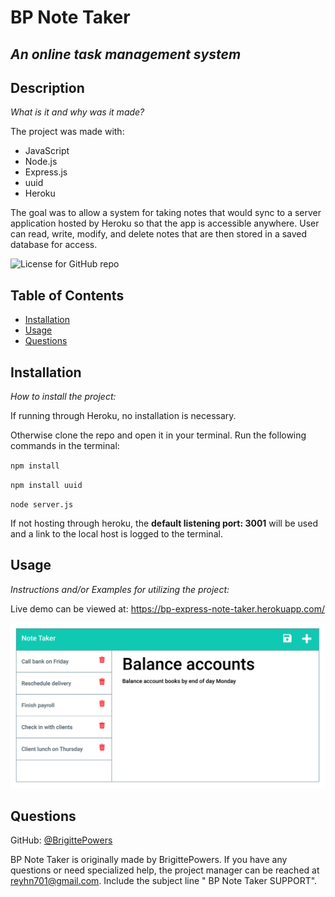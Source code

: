 #  BP Note Taker
  ## *An online task management system*

  ## Description
  *What is it and why was it made?*

  The project was made with:

  * JavaScript 
  * Node.js 
  * Express.js 
  * uuid 
  * Heroku 
  
  The goal was to allow a system for taking notes that would sync to a server application hosted by Heroku so that the app is accessible anywhere. User can read, write, modify, and delete notes that are then stored in a saved database for access.

  ![License for GitHub repo](https://img.shields.io/github/license/BrigittePowers/wk11-note-taker)
  ## Table of Contents
  * [Installation](#installation)
  * [Usage](#usage)
  * [Questions](#questions)
  ## Installation
  *How to install the project:*

  If running through Heroku, no installation is necessary. 
  
  Otherwise clone the repo and open it in your terminal. Run the following commands in the terminal:

  `npm install`

  `npm install uuid`

  `node server.js`

  If not hosting through heroku, the **default listening port: 3001** will be used and a link to the local host is logged to the terminal.

  
  ## Usage
  *Instructions and/or Examples for utilizing the project:*

  Live demo can be viewed at: https://bp-express-note-taker.herokuapp.com/

  ![example screenshot of note taker deployment](assets/example-notes.png)
  
  ## Questions

  GitHub: [@BrigittePowers](https://api.github.com/users/BrigittePowers)

   BP Note Taker is originally made by BrigittePowers. 
  If you have any questions or need specialized help, the project manager 
  can be reached at reyhn701@gmail.com. 
  Include the subject line " BP Note Taker SUPPORT".
  